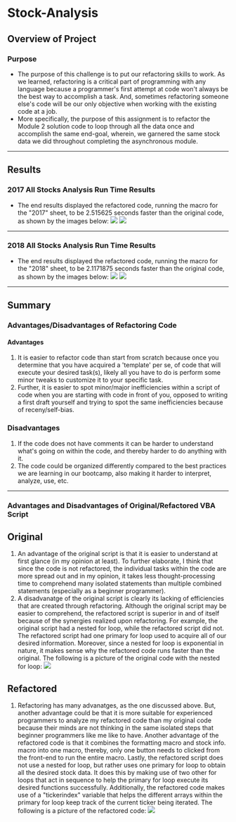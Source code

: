 # Stock-Analysis
## Overview of Project
### Purpose
* The purpose of this challenge is to put our refactoring skills to work. As we learned, refactoring is a critical part of programming with any language because a programmer's first attempt at code won't always be the best way to accomplish a task. And, sometimes refactoring someone else's code will be our only objective when working with the existing code at a job.
* More specifically, the purpose of this assignment is to refactor the Module 2 solution code to loop through all the data once and accomplish the same end-goal, wherein, we garnered the same stock data we did throughout completing the asynchronous module.
---
## Results
### 2017 All Stocks Analysis Run Time Results
* The end results displayed the refactored code, running the macro for the "2017" sheet, to be 2.515625 seconds faster than the original code, as shown by the images below:
![](Resources/2017_run_time_original.png)
![](Resources/2017_run_time_refactored.png)
---
### 2018 All Stocks Analysis Run Time Results
* The end results displayed the refactored code, running the macro for the "2018" sheet, to be 2.1171875 seconds faster than the original code, as shown by the images below:
![](Resources/2018_run_time_original.png)
![](Resources/2018_run_time_refactored.png)
---
## Summary
### Advantages/Disadvantages of Refactoring Code
#### Advantages
1. It is easier to refactor code than start from scratch because once you determine that you have acquired a 'template' per se, of code that will execute your desired task(s), likely all you have to do is perform some minor tweaks to customize it to your specific task.
2. Further, it is easier to spot minor/major inefficiencies within a script of code when you are starting with code in front of you, opposed to writing a first draft yourself and trying to spot the same inefficiencies because of receny/self-bias.
### Disadvantages
1. If the code does not have comments it can be harder to understand what's going on within the code, and thereby harder to do anything with it.
2. The code could be organized differently compared to the best practices we are learning in our bootcamp, also making it harder to interpret, analyze, use, etc. 
---
### Advantages and Disadvantages of Original/Refactored VBA Script
## Original
1. An advantage of the original script is that it is easier to understand at first glance (in my opinion at least). To further elaborate, I think that since the code is not refactored, the individual tasks within the code are more spread out and in my opinion, it takes less thought-processing time to comprehend many isolated statements than multiple combined statements (especially as a beginner programmer).
2. A disadvanatge of the original script is clearly its lacking of efficiencies that are created through refactoring. Although the original script may be easier to comprehend, the refactored script is superior in and of itself because of the synergies realized upon refactoring. For example, the original script had a nested for loop, while the refactored script did not. The refactored script had one primary for loop used to acquire all of our desired information. Moreover, since a nested for loop is exponential in nature, it makes sense why the refactored code runs faster than the original. The following is a picture of the original code with the nested for loop:
![](Resources/original_code.png)
## Refactored
1. Refactoring has many advanatges, as the one discussed above. But, another advantage could be that it is more suitable for experienced programmers to analyze my refactored code than my original code because their minds are not thinking in the same isolated steps that beginner programmers like me like to have. Another advantage of the refactored code is that it combines the formatting macro and stock info. macro into one macro, thereby, only one button needs to clicked from the front-end to run the entire macro. Lastly, the refactored script does not use a nested for loop, but rather uses one primary for loop to obtain all the desired stock data. It does this by making use of two other for loops that act in sequence to help the primary for loop execute its desired functions successfully. Additionally, the refactored code makes use of a "tickerindex" variable that helps the different arrays within the primary for loop keep track of the current ticker being iterated. The following is a picture of the refactored code:
![](Resources/refactored_code.png)
